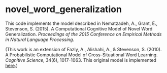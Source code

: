 novel_word_generalization
=============

This code implements the model described in 
Nematzadeh, A., Grant, E., Stevenson, S. (2015). 
A Computational Cognitive Model of Novel Word Generalization. 
*Proceedings of the 2015 Conference on Empirical Methods in Natural Language Processing.*

(This work is an extension of 
Fazly, A., Alishahi, A., & Stevenson, S. (2010). 
A Probabilistic Computational Model of Cross-Situational Word Learning. 
*Cognitive Science*, 34(6), 1017-1063.
This original model is implemented
[here](https://github.com/aidanematzadeh/word_learning).)
